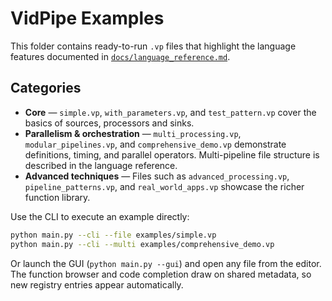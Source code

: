 # VidPipe Examples

This folder contains ready-to-run `.vp` files that highlight the language features documented in
[`docs/language_reference.md`](../docs/language_reference.md).

## Categories

- **Core** — `simple.vp`, `with_parameters.vp`, and `test_pattern.vp` cover the basics of sources, processors and sinks.
- **Parallelism & orchestration** — `multi_processing.vp`, `modular_pipelines.vp`, and `comprehensive_demo.vp` demonstrate
  definitions, timing, and parallel operators. Multi-pipeline file structure is described in the language reference.
- **Advanced techniques** — Files such as `advanced_processing.vp`, `pipeline_patterns.vp`, and `real_world_apps.vp` showcase the
  richer function library.

Use the CLI to execute an example directly:

```bash
python main.py --cli --file examples/simple.vp
python main.py --cli --multi examples/comprehensive_demo.vp
```

Or launch the GUI (`python main.py --gui`) and open any file from the editor. The function browser and code completion draw on
shared metadata, so new registry entries appear automatically.
